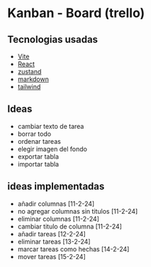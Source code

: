 # Kanban - Board (trello)

## Tecnologias usadas
- [Vite](https://vitejs.dev/)
- [React](https://react.dev/)
- [zustand](https://zustand-demo.pmnd.rs/)
- [markdown](https://www.markdownguide.org/)
- [tailwind](https://tailwindcss.com/)

## Ideas
- cambiar texto de tarea
- borrar todo
- ordenar tareas
- elegir imagen del fondo
- exportar tabla
- importar tabla

## ideas implementadas
- añadir columnas [11-2-24]
- no agregar columnas sin titulos [11-2-24]
- eliminar columnas [11-2-24]
- cambiar titulo de columna [11-2-24]
- añadir tareas [12-2-24]
- eliminar tareas [13-2-24]
- marcar tareas como hechas [14-2-24]
- mover tareas [15-2-24]